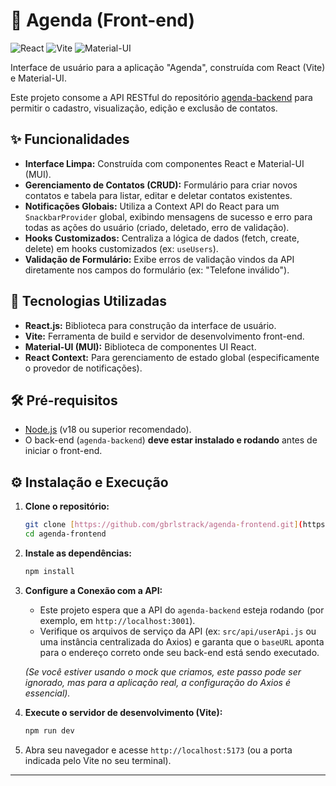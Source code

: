 # 📓 Agenda (Front-end)

![React](https://img.shields.io/badge/React-20232A?style=for-the-badge&logo=react&logoColor=61DAFB)
![Vite](https://img.shields.io/badge/Vite-646CFF?style=for-the-badge&logo=vite&logoColor=white)
![Material-UI](https://img.shields.io/badge/Material--UI-007FFF?style=for-the-badge&logo=mui&logoColor=white)


Interface de usuário para a aplicação "Agenda", construída com React (Vite) e Material-UI.

Este projeto consome a API RESTful do repositório [agenda-backend](https://github.com/gbrlstrack/agenda-backend) para permitir o cadastro, visualização, edição e exclusão de contatos.

## ✨ Funcionalidades

* **Interface Limpa:** Construída com componentes React e Material-UI (MUI).
* **Gerenciamento de Contatos (CRUD):** Formulário para criar novos contatos e tabela para listar, editar e deletar contatos existentes.
* **Notificações Globais:** Utiliza a Context API do React para um `SnackbarProvider` global, exibindo mensagens de sucesso e erro para todas as ações do usuário (criado, deletado, erro de validação).
* **Hooks Customizados:** Centraliza a lógica de dados (fetch, create, delete) em hooks customizados (ex: `useUsers`).
* **Validação de Formulário:** Exibe erros de validação vindos da API diretamente nos campos do formulário (ex: "Telefone inválido").

## 🚀 Tecnologias Utilizadas

* **React.js:** Biblioteca para construção da interface de usuário.
* **Vite:** Ferramenta de build e servidor de desenvolvimento front-end.
* **Material-UI (MUI):** Biblioteca de componentes UI React.
* **React Context:** Para gerenciamento de estado global (especificamente o provedor de notificações).

## 🛠️ Pré-requisitos

* [Node.js](https://nodejs.org/en/) (v18 ou superior recomendado).
* O back-end (`agenda-backend`) **deve estar instalado e rodando** antes de iniciar o front-end.

## ⚙️ Instalação e Execução

1.  **Clone o repositório:**
    ```bash
    git clone [https://github.com/gbrlstrack/agenda-frontend.git](https://github.com/gbrlstrack/agenda-frontend.git)
    cd agenda-frontend
    ```

2.  **Instale as dependências:**
    ```bash
    npm install
    ```

3.  **Configure a Conexão com a API:**
    * Este projeto espera que a API do `agenda-backend` esteja rodando (por exemplo, em `http://localhost:3001`).
    * Verifique os arquivos de serviço da API (ex: `src/api/userApi.js` ou uma instância centralizada do Axios) e garanta que o `baseURL` aponta para o endereço correto onde seu back-end está sendo executado.

    *(Se você estiver usando o mock que criamos, este passo pode ser ignorado, mas para a aplicação real, a configuração do Axios é essencial).*

4.  **Execute o servidor de desenvolvimento (Vite):**
    ```bash
    npm run dev
    ```

5.  Abra seu navegador e acesse `http://localhost:5173` (ou a porta indicada pelo Vite no seu terminal).

---
